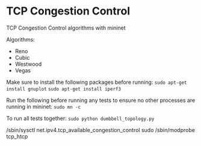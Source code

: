 # TCP Congestion Control
TCP Congestion Control algorithms with mininet

Algorithms:
  * Reno
  * Cubic
  * Westwood
  * Vegas

Make sure to install the following packages before running: 
`sudo apt-get install gnuplot`
`sudo apt-get install iperf3`

Run the following before running any tests to ensure no other processes are running in mininet:
`sudo mn -c`

To run all tests together:
`sudo python dumbbell_topology.py`

/sbin/sysctl net.ipv4.tcp_available_congestion_control
sudo /sbin/modprobe tcp_htcp

